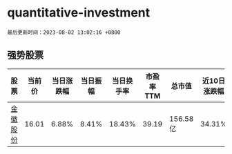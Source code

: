 # quantitative-investment

`最后更新时间：2023-08-02 13:02:16 +0800`

## 强势股票

|股票|当前价|当日涨跌幅|当日振幅|当日换手率|市盈率TTM|总市值|近10日涨跌幅|
|----|----|----|----|----|----|----|----|
|[金徽股份](https://xueqiu.com/S/SH603132)|16.01|6.88%|8.41%|18.43%|39.19|156.58亿|34.31%|
